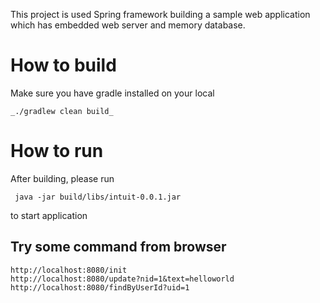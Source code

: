 This project is used Spring framework building a sample web application which has embedded web server and memory database.
# How to build
Make sure you have gradle installed on your local
```
_./gradlew clean build_ 
```
# How to run
After building, please run
```
 java -jar build/libs/intuit-0.0.1.jar
```
to start application

## Try some command from browser
```
http://localhost:8080/init
http://localhost:8080/update?nid=1&text=helloworld
http://localhost:8080/findByUserId?uid=1

```